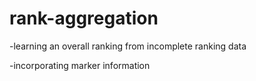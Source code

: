 # rank-aggregation

-learning an overall ranking from incomplete ranking data

-incorporating marker information
